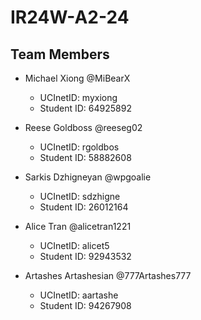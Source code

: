 # IR24W-A2-24

## Team Members
- Michael Xiong @MiBearX
  - UCInetID: myxiong
  - Student ID: 64925892

- Reese Goldboss @reeseg02
  - UCInetID: rgoldbos
  - Student ID: 58882608

- Sarkis Dzhigneyan @wpgoalie
  - UCInetID: sdzhigne
  - Student ID: 26012164

- Alice Tran @alicetran1221
  - UCInetID: alicet5
  - Student ID: 92943532

- Artashes Artashesian @777Artashes777
  - UCInetID: aartashe
  - Student ID: 94267908
